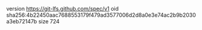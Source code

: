 version https://git-lfs.github.com/spec/v1
oid sha256:4b22450aac7688553179f479ad3577006d2d8a0e3e74ac2b9b2030a3eb72147b
size 724
